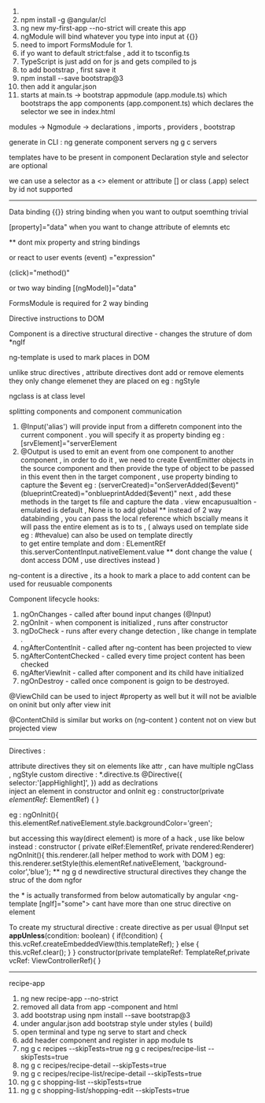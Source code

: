 1. 
2. npm install -g @angular/cl
3. ng new my-first-app --no-strict will create this app
4. ngModule will bind whatever you type into input at {{}}
5. need to import FormsModule for 1. 
6. if yo want to default strict:false , add it to tsconfig.ts 
7. TypeScript is just add on for js and gets compiled to js 
8. to add bootstrap , first save it 
9. npm install --save bootstrap@3
10. then add it angular.json 
11. starts at main.ts ->
bootstrap appmodule (app.module.ts) 
which bootstraps the app components
    (app.component.ts)
which declares the selector we see in index.html 

modules -> 
Ngmodule -> 
declarations , imports , providers , bootstrap 


generate in CLI :
ng generate component servers
ng g c servers

templates have to be present in component Declaration 
style and selector are optional 

we can use a selector as a 
<> element  or attribute [] or class (.app)
select by id not supported 

---------------------------
Data binding 
{{}}
string binding when you want to output soemthing trivial 

[property]="data"
 when you want to change attribute of elemnts etc 

** dont mix property and string bindings 

or 
react to user events 
(event) ="expression"

(click)="method()"

or 
two way binding 
[(ngModel)]="data"

FormsModule is required for 2 way binding 

Directive 
instructions to DOM 

Component is a directive 
structural directive - changes the struture of dom *ngIf 

ng-template is used to mark places in DOM 

unlike struc directives , attribute directives dont add or remove elements 
they only change elemenet they are placed on
eg : ngStyle 

ngclass is at class level 


splitting components and component communication 
1. @Input('alias') will provide input from a differetn component
into the current component . you will specify it as 
property binding eg :  [srvElement]="serverElement
2. @Output is used to emit an event from one component 
to another component , in order to do it , we need to create EventEmitter objects in the source component 
and then provide the type of object to be passed in this event 
 then in the target component , use property binding to capture the $event 
eg : (serverCreated)="onServerAdded($event)"
   (blueprintCreated)="onblueprintAdded($event)"
next , add these methods in the target ts file and capture the data . 
view encapusualtion - emulated is default ,
None is to add global 
** 
instead of 2 way databinding , you can pass the local reference 
which bscially means it will pass the entire element as is 
to ts , ( always used on template side eg : #thevalue)
can also be used on template directly  
to get entire template and dom : ELementREf
   this.serverContentInput.nativeElement.value
** dont change the value ( dont access DOM , use directives instead )

ng-content is a directive ,  its a hook to mark a place to add content 
can be used for reusuable components 


Component lifecycle hooks:
1. ngOnChanges - called after bound input changes (@Input)
2. ngOnInit - when component is initialized , runs after constructor
3. ngDoCheck - runs after every change detection , like change in template . 
4. ngAfterContentInit - called after ng-content has been projected to view 
5. ngAfterContentChecked - called every time project content has been checked 
6. ngAfterViewInit - called after component and its child have initialized
7. ngOnDestroy - called once component is goign to be destroyed. 

@ViewChild can be used to inject #property as well but it will not be 
avialble on oninit but only  after view init

@ContentChild is similar but works on (ng-content ) content not on view but projected view 


------- 
Directives :

attribute directives 
they sit on elements like attr , 
can have multiple 
ngClass , ngStyle
custom directive :
*.directive.ts
@Directive({
selector:'[appHighlight]',
})
add as declrations  
inject an element in constructor and onInit 
eg : constructor(private _elementRef_: ElementRef)
{
}

eg :
ngOnInit(){
this.elementRef.nativeElement.style.backgroundColor='green';

but accessing this way(direct element) is more of a hack , use like below instead :
constructor ( private elRef:ElementRef, private rendered:Renderer)
ngOnInit(){
this.renderer.(all helper method to work with DOM )
eg: this.renderer.setStyle(this.elementRef.nativeElement,
'background-color','blue');
**
ng g d newdirective
structural directives
they change the struc of the dom ngfor 

the * is actually transformed from below automatically by angular 
<ng-template [ngIf]="some">
cant have more than one struc directive on element 

To create my structural directive :
create directive as per usual 
@Input set **appUnless**(condition: boolean) {
if(!condition) {
this.vcRef.createEmbeddedView(this.templateRef);
} else {
this.vcRef.clear();
}
}
constructor(private templateRef: TemplateRef<any>,private vcRef: ViewControllerRef){
}
<div *appUnless></div>

----------------------------------------

recipe-app 

1. ng new recipe-app --no-strict 
2. removed all data from app -component and html 
3. add bootstrap using npm install --save bootstrap@3
4. under angular.json add bootstrap style under styles ( build)
5. open terminal and type ng serve to start and check 
6. add header component and register in app module ts 
7. ng g c recipes --skipTests=true
ng g c recipes/recipe-list --skipTests=true
8. ng g c recipes/recipe-detail --skipTests=true
9. ng g c recipes/recipe-list/recipe-detail --skipTests=true
10. ng g c shopping-list  --skipTests=true
11.  ng g c shopping-list/shopping-edit  --skipTests=true






